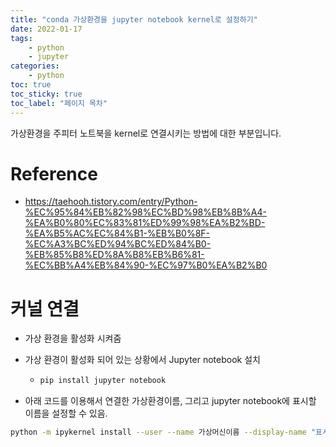 ```yaml
---
title: "conda 가상환경을 jupyter notebook kernel로 설정하기"
date: 2022-01-17
tags:
    - python
    - jupyter
categories: 
    - python
toc: true
toc_sticky: true
toc_label: "페이지 목차"
---
```






가상환경을 주피터 노트북을 kernel로 연결시키는 방법에 대한 부분입니다. 



# Reference

- https://taehooh.tistory.com/entry/Python-%EC%95%84%EB%82%98%EC%BD%98%EB%8B%A4-%EA%B0%80%EC%83%81%ED%99%98%EA%B2%BD-%EA%B5%AC%EC%84%B1-%EB%B0%8F-%EC%A3%BC%ED%94%BC%ED%84%B0-%EB%85%B8%ED%8A%B8%EB%B6%81-%EC%BB%A4%EB%84%90-%EC%97%B0%EA%B2%B0



# 커널 연결

- 가상 환경을 활성화 시켜줌

- 가상 환경이 활성화 되어 있는 상황에서 Jupyter notebook 설치

  - ```bash
    pip install jupyter notebook
    ```

    

* 아래 코드를 이용해서 연결한 가상환경이름, 그리고 jupyter notebook에 표시할 이름을 설정할 수 있음. 

```bash
python -m ipykernel install --user --name 가상머신이름 --display-name "표시할이름"
```

